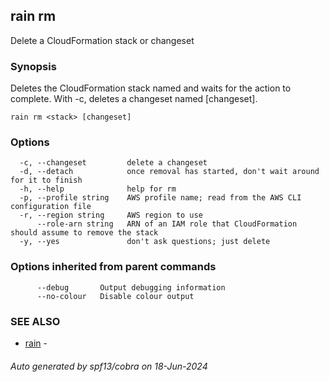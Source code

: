 ## rain rm

Delete a CloudFormation stack or changeset

### Synopsis

Deletes the CloudFormation stack named <stack> and waits for the action to complete. With -c, deletes a changeset named [changeset].

```
rain rm <stack> [changeset]
```

### Options

```
  -c, --changeset         delete a changeset
  -d, --detach            once removal has started, don't wait around for it to finish
  -h, --help              help for rm
  -p, --profile string    AWS profile name; read from the AWS CLI configuration file
  -r, --region string     AWS region to use
      --role-arn string   ARN of an IAM role that CloudFormation should assume to remove the stack
  -y, --yes               don't ask questions; just delete
```

### Options inherited from parent commands

```
      --debug       Output debugging information
      --no-colour   Disable colour output
```

### SEE ALSO

* [rain](index.md)	 - 

###### Auto generated by spf13/cobra on 18-Jun-2024
